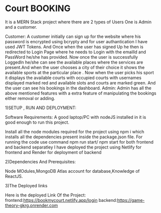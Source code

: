 # Court BOOKING

It is a MERN Stack project where there are 2 types of Users One is Admin and a customer.

Customer:
 A customer initially can sign up for the website where his password is encrypted using bcrypty and for user authantication I have used JWT Tokens. And Once when the user has signed Up he then is redirected to Login Page where he needs to Login with the emailId and PassWord he/she has provided.
        Now once the user is successfully LoggedIn he/she can see the available places where the services are present.And when the user chooses a city of their choice it shows the available sports at the particular place . Now when the user picks his sport it displays the available courts with occupied courts with usernames displayed marked red and available slots and courts are marked green. 
    And the user can see his bookings in the dashboard.
Admin:
Admin has all the above mentioned features with a extra feature of manipulating the bookings either removal or adding.


1)SETUP , RUN AND DEPLOYMENT:



Software Requirements:
A good laptop/PC with nodeJS installed in it is good enough to run this project.

Install all the node modules required for the project using npm i which installs all the dependencies present inside the package.json file.
For running the code use command npm run start/ npm start for both frontend and backend separatley
I have deployed the project using Netlify for frontend and Render for deployment of backend

2)Dependencies And Prerequisites:

Node MOdules,MongoDB Atlas account for database,Knowledge of ReactJS.

3)The Deployed links

Here is the deployed Link Of the Project:
frontend:https://bookmycourt.netlify.app/login
backend:https://game-theory-gkrg.onrender.com

